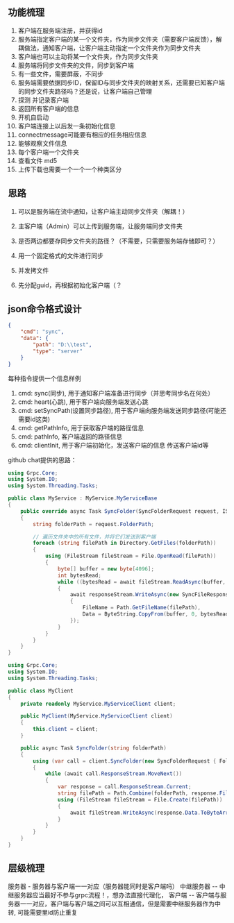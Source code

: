 ## 功能梳理

1. 客户端在服务端注册，并获得id
2. 服务端指定客户端的某一个文件夹，作为同步文件夹（需要客户端反馈），解耦做法，通知客户端，让客户端主动指定一个文件夹作为同步文件夹
3. 客户端也可以主动将某一个文件夹，作为同步文件夹
4. 服务端将同步文件夹的文件，同步到客户端
5. 有一些文件，需要屏蔽，不同步
6. 服务端需要依据同步ID，保留ID与同步文件夹的映射关系，还需要已知客户端的同步文件夹路径吗？还是说，让客户端自己管理
7. 探测 并记录客户端
8. 返回所有客户端的信息
9. 开机自启动
10. 客户端连接上以后发一条初始化信息
11. connectmessage可能要有相应的任务相应信息
12. 能够观察文件信息
13. 每个客户端一个文件夹
14. 查看文件 md5
15. 上传下载也需要一个一个一个种类区分 


## 思路
1. 可以是服务端在流中通知，让客户端主动同步文件夹（解耦！）
2. 主客户端（Admin）可以上传到服务端，让服务端同步文件夹
3. 是否两边都要存同步文件夹的路径？（不需要，只需要服务端存储即可？）
4. 用一个固定格式的文件进行同步
5. 并发拷文件

6. 先分配guid，再根据初始化客户端（？



## json命令格式设计
```json
{
    "cmd": "sync",
    "data": {
        "path": "D:\\test",
        "type": "server"
    }
}
```

每种指令提供一个信息样例
1. cmd: sync(同步), 用于通知客户端准备进行同步（并思考同步名在何处）
2. cmd: heart(心跳), 用于客户端向服务端发送心跳
3. cmd: setSyncPath(设置同步路径), 用于客户端向服务端发送同步路径(可能还需要id这类)
4. cmd: getPathInfo, 用于获取客户端的路径信息
4. cmd: pathInfo, 客户端返回的路径信息
5. cmd: clientInit, 用于客户端初始化，发送客户端的信息 传送客户端id等


github chat提供的思路：
```cs
using Grpc.Core;
using System.IO;
using System.Threading.Tasks;

public class MyService : MyService.MyServiceBase
{
    public override async Task SyncFolder(SyncFolderRequest request, IServerStreamWriter<SyncFileResponse> responseStream, ServerCallContext context)
    {
        string folderPath = request.FolderPath;

        // 遍历文件夹中的所有文件，并将它们发送到客户端
        foreach (string filePath in Directory.GetFiles(folderPath))
        {
            using (FileStream fileStream = File.OpenRead(filePath))
            {
                byte[] buffer = new byte[4096];
                int bytesRead;
                while ((bytesRead = await fileStream.ReadAsync(buffer, 0, buffer.Length)) > 0)
                {
                    await responseStream.WriteAsync(new SyncFileResponse
                    {
                        FileName = Path.GetFileName(filePath),
                        Data = ByteString.CopyFrom(buffer, 0, bytesRead)
                    });
                }
            }
        }
    }
}
```

```cs
using Grpc.Core;
using System.IO;
using System.Threading.Tasks;

public class MyClient
{
    private readonly MyService.MyServiceClient client;

    public MyClient(MyService.MyServiceClient client)
    {
        this.client = client;
    }

    public async Task SyncFolder(string folderPath)
    {
        using (var call = client.SyncFolder(new SyncFolderRequest { FolderPath = folderPath }))
        {
            while (await call.ResponseStream.MoveNext())
            {
                var response = call.ResponseStream.Current;
                string filePath = Path.Combine(folderPath, response.FileName);
                using (FileStream fileStream = File.Create(filePath))
                {
                    await fileStream.WriteAsync(response.Data.ToByteArray(), 0, response.Data.Length);
                }
            }
        }
    }
}
```



## 层级梳理

服务器 - 服务器与客户端一一对应（服务器能同时是客户端吗）
中继服务器 -- 中继服务器应当最好不参与grpc流程！，想办法直接代理化，
客户端 -- 客户端与服务器一一对应，客户端与客户端之间可以互相通信，但是需要中继服务器作为中转, 可能需要里id防止重复